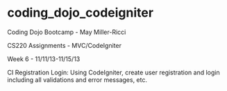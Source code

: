coding_dojo_codeigniter
====================

Coding Dojo Bootcamp - May Miller-Ricci

CS220 Assignments - MVC/CodeIgniter

Week 6 - 11/11/13-11/15/13

CI Registration Login:
Using CodeIgniter, create user registration and login including all validations and error messages, etc.